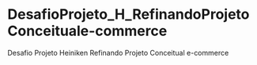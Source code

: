 # DesafioProjeto_H_RefinandoProjetoConceituale-commerce
Desafio Projeto Heiniken Refinando Projeto Conceitual e-commerce

